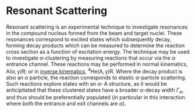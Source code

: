 <!-- Bailey p.17. 2.2.3 Resonant Scattering -->
<!-- TODO absolutely re-read all of this -->
Resonant Scattering
===================
Resonant scattering is an experimental technique to investigate resonances in the compound nucleus formed from the beam and target nuclei. These resonances correspond to excited states which subsequently decay, forming decay products which can be measured to determine the reaction cross section as a function of excitation energy. The technique may be used to investigate $\alpha$-clustering by measuring reactions that occur via the $\alpha$ entrance channel. These reactions may be performed in normal kinematics, $\text{A}(\alpha,\text{y})\text{R}$; or in [inverse kinematics](../detectors/thick-target-inverse-kinematics.md), ${}^4\text{He}(\text{A},\text{y})\text{R}$. Where the decay product is also an $\alpha$ particle, the reaction corresponds to elastic $\alpha$-particle scattering. Such reactions explore states with an $\alpha\operatorname{-}\text{A}$ structure, as it would be anticipitated that these clustered states have a broader $\alpha$-decay width $\Gamma_\alpha$, and thus should be preferentially populated (in particular in this interaction where both the entrance and exit channels are $\alpha$).
<!-- Broader decay width as clustered alpha structure is energetically more stable, so longer lived (than what, i.d.k)). -->

<!-- TODO define resonance -->
<!-- TODO define entrance / exit channel: the reactants and products of a reaction e.g. A(alpha, y)R has entrance A + alpha, and exit has y + R -->
<!-- TODO angular distributions give spin -->
<!-- TODO Physical meaning of decay width http://nicadd.niu.edu/~dhiman/courses/phys684_10/lectures/process_rates.pdf -->